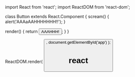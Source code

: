 import React from 'react';
import ReactDOM from 'react-dom';


class Button extends React.Component {
  scream() {
	alert('AAAaAAHHHHHHH!!');
  }

  render() {
	return <button onClick={this.scream}>AAAHHH!</button>;
  }
}

ReactDOM.render(
	<Button />,
	document.getElementById('app')
);

# react

